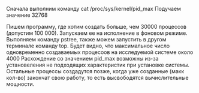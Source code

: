 Сначала выполним команду cat /proc/sys/kernel/pid_max
Подучаем значение 32768

Пишем  программу, где хотим создать больше, чем 30000 процессов (допустим 100 000).
Запускаем ее на исполнение в фоновом режиме.
Выполняем команду pstree, также можем запустить в другом терминале команду top.
Будет видно, что максимальное число одновременно создаваемых процесоов на исследуемой системе около 4000
Расхождение со значением pid_max возможны из-за установеления не подходящих характеристик при установке системы. 
Остальные процессы создадутся позже, когда уже созданные (макк кол-во) закончат свою работу, то есть высвободятся вычислительные мощности.
